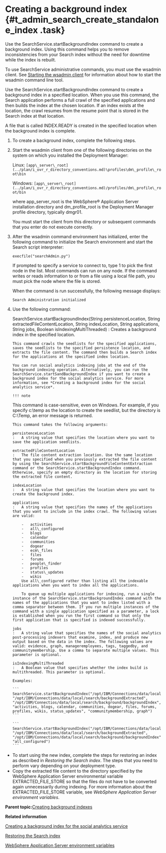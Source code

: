 # Creating a background index {#t_admin_search_create_standalone_index .task}

Use the SearchService.startBackgroundIndex command to create a background index. Using this command helps you to remove inconsistencies from your Search index without the need for downtime while the index is rebuilt.

To use SearchService administrative commands, you must use the wsadmin client. See [Starting the wsadmin client](t_admin_wsadmin_starting.md) for information about how to start the wsadmin command line tool.

Use the SearchService.startBackgroundIndex command to create a background index in a specified location. When you use this command, the Search application performs a full crawl of the specified applications and then builds the index at the chosen location. If an index exists at the location, the crawl resumes from the resume point that is stored in the Search index at that location.

A file that is called INDEX.READY is created in the specified location when the background index is complete.

1.  To create a background index, complete the following steps.
2.  Start the wsadmin client from one of the following directories on the system on which you installed the Deployment Manager:

    Linux: `[app\_server\_root](../plan/i_ovr_r_directory_conventions.md)\profiles\dm\_profile\_root\bin`

    Windows: `[app\_server\_root](../plan/i_ovr_r_directory_conventions.md)/profiles/dm\_profile\_root/bin`

    where app\_server\_root is the WebSphere® Application Server installation directory and dm\_profile\_root is the Deployment Manager profile directory, typically dmgr01.

    You must start the client from this directory or subsequent commands that you enter do not execute correctly.

3.  After the wsadmin command environment has initialized, enter the following command to initialize the Search environment and start the Search script interpreter:

    ```
    execfile("searchAdmin.py")
    ```

    If prompted to specify a service to connect to, type 1 to pick the first node in the list. Most commands can run on any node. If the command writes or reads information to or from a file using a local file path, you must pick the node where the file is stored.

    When the command is run successfully, the following message displays:

    ```
    Search Administration initialized
    ```

4.  Use the following command:

    SearchService.startBackgroundIndex\(String persistenceLocation, String extractedFileContentLocation, String indexLocation, String applications, String jobs, Boolean isIndexingMultiThreaded\)
    :   Creates a background index in the specified location.

        This command crawls the seedlists for the specified applications, saves the seedlists to the specified persistence location, and extracts the file content. The command then builds a Search index for the applications at the specified index location.

        You can run social analytics indexing jobs at the end of the background indexing operation. Alternatively, you can run the SearchService.startSandBackgroundIndex if you want to create a background index for the social analytics service. For more information, see *Creating a background index for the social analytics service*.

        !!! note
    This command is case-sensitive, even on Windows. For example, if you specify c:\\temp as the location to create the seedlist, but the directory is C:\\Temp, an error message is returned.

        This command takes the following arguments:

        persistenceLocation
        :   A string value that specifies the location where you want to save the application seedlists.

        extractedFileContentLocation
        :   The file content extraction location. Use the same location that you specified when you previously extracted the file content by using the SearchService.startBackgroundFileContentExtraction command or the SearchService.startBackgroundIndex command. Otherwise, specify an empty directory as the location for storing the extracted file content.

        indexLocation
        :   A string value that specifies the location where you want to create the background index.

        applications
        :   A string value that specifies the names of the applications that you want to include in the index crawl. The following values are valid:

            -   activities
            -   all\_configured
            -   blogs
            -   calendar
            -   communities
            -   dogear
            -   ecm\_files
            -   files
            -   forums
            -   people\_finder
            -   profiles
            -   status\_updates
            -   wikis
            Use all\_configured rather than listing all the indexable applications when you want to index all the applications.

            To queue up multiple applications for indexing, run a single instance of the SearchService.startBackgroundIndex command with the names of the applications that you want to index listed with a comma separator between them. If you run multiple instances of the command with a single application specified as a parameter, a lock is established when you run the first command so that only the first application that is specified is indexed successfully.

        jobs
        :   A string value that specifies the names of the social analytics post-processing indexers that examine, index, and produce new output based on the data in the index. The following values are valid: evidence, graph, manageremployees, tags, taggedby, and communitymembership. Use a comma to separate multiple values. This parameter is optional.

        isIndexingMultiThreaded
        :   A Boolean value that specifies whether the index build is multithreaded. This parameter is optional.

        Examples:

        ```
        SearchService.startBackgroundIndex("/opt/IBM/Connections/data/local/search/backgroundCrawl", 
        "/opt/IBM/Connections/data/local/search/backgroundExtracted", 
        "/opt/IBM/Connectios/data/local/search/background/backgroundIndex",
        "activities, blogs, calendar, communities, dogear, files, forums,
        profiles, wikis, status_updates", "communitymembership, graph")
        ```

        ```
        SearchService.startBackgroundIndex("/opt/IBM/Connections/data/local/search/backgroundCrawl",
        "/opt/IBM/Connections/data/local/search/backgroundExtracted",
        "/opt/IBM/Connections/data/local/search/background/backgroundIndex",
        "all_configured")
        ```


-   To start using the new index, complete the steps for restoring an index as described in *Restoring the Search index*. The steps that you need to perform vary depending on your deployment type.
-   Copy the extracted file content to the directory specified by the WebSphere Application Server environmental variable EXTRACTED\_FILE\_STORE so that the files do not have to be converted again unnecessarily during indexing. For more information about the EXTRACTED\_FILE\_STORE variable, see *WebSphere Application Server environment variables*.

**Parent topic:**[Creating background indexes](../admin/c_admin_search_create_bgd_index.md)

**Related information**  


[Creating a background index for the social analytics service](../admin/t_admin_search_create_bgd_sand_index.md)

[Restoring the Search index](../admin/c_admin_search_restore_index.md)

[WebSphere Application Server environment variables](../admin/r_admin_common_was_env_variables.md)

